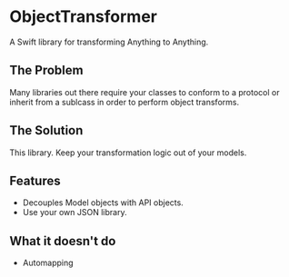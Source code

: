 # ObjectTransformer
A Swift library for transforming Anything to Anything.

## The Problem

Many libraries out there require your classes to conform to a protocol or inherit from a sublcass in order to perform object transforms.


## The Solution

This library. Keep your transformation logic out of your models.

## Features

- Decouples Model objects with API objects.
- Use your own JSON library.

## What it doesn't do

- Automapping

